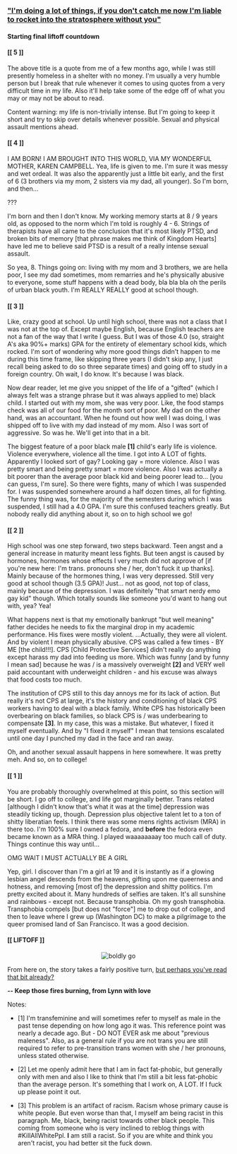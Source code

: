 ### ["I'm doing a lot of things, if you don't catch me now I'm liable to rocket into the stratosphere without you"](http://lynncyrin.me/post/countdowntoliftoff)

#### Starting final liftoff countdown

#### [[ 5 ]]

The above title is a quote from me of a few months ago, while I was still presently homeless in a shelter with no money. I'm usually a very humble person but I break that rule whenever it comes to using quotes from a very difficult time in my life. Also it'll help take some of the edge off of what you may or may not be about to read.

Content warning: my life is non-trivially intense. But I'm going to keep it short and try to skip over details whenever possible. Sexual and physical assault mentions ahead.

<div class='readmore'></div>

#### [[ 4 ]]

I AM BORN! I AM BROUGHT INTO THIS WORLD, VIA MY WONDERFUL MOTHER, KAREN CAMPBELL. Yea, life is given to me. I'm sure it was messy and wet ordeal. It was also the apparently just a little bit early, and the first of 6 (3 brothers via my mom, 2 sisters via my dad, all younger). So I'm born, and then...

???

I'm born and then I don't know. My working memory starts at 8 / 9 years old, as opposed to the norm which I'm told is roughly 4 - 6. Strings of therapists have all came to the conclusion that it's most likely PTSD, and broken bits of memory [that phrase makes me think of Kingdom Hearts] have led me to believe said PTSD is a result of a really intense sexual assault.

So yea, 8. Things going on: living with my mom and 3 brothers, we are hella poor, I see my dad sometimes, mom remarries and he's physically abusive to everyone, some stuff happens with a dead body, bla bla bla oh the perils of urban black youth. I'm REALLY REALLY good at school though.

#### [[ 3 ]]

Like, crazy good at school. Up until high school, there was not a class that I was not at the top of. Except maybe English, because English teachers are not a fan of the way that I write I guess. But I was of those 4.0 (so, straight A's aka 90%+ marks) GPA for the entirety of elementary school kids, which rocked. I'm sort of wondering why more good things didn't happen to me during this time frame, like skipping three years (I didn't skip any, I just recall being asked to do so three separate times) and going off to study in a foreign country. Oh wait, I do know. It's because I was black.

Now dear reader, let me give you snippet of the life of a "gifted" (which I always felt was a strange phrase but it was always applied to me) black child. I started out with my mom, she was very poor. Like, the food stamps check was all of our food for the month sort of poor. My dad on the other hand, was an accountant. When he found out how well I was doing, I was shipped off to live with my dad instead of my mom. Also I was sort of aggressive. So was he. We'll get into that in a bit.

The biggest feature of a poor black male **[1]** child's early life is violence. Violence everywhere, violence all the time. I got into A LOT of fights. Apparently I looked sort of gay? Looking gay = more violence. Also I was pretty smart and being pretty smart = more violence. Also I was actually a bit poorer than the average poor black kid and being poorer lead to... [you can guess, I'm sure]. So there were fights, many of which I was suspended for. I was suspended somewhere around a half dozen times, all for fighting. The funny thing was, for the majority of the semesters during which I was suspended, I still had a 4.0 GPA. I'm sure this confused teachers greatly. But nobody really did anything about it, so on to high school we go!

#### [[ 2 ]]

High school was one step forward, two steps backward. Teen angst and a general increase in maturity meant less fights. But teen angst is caused by hormones, hormones whose effects I very much did not approve of [if you're new here: I'm trans. pronouns she / her, don't fuck it up thanks]. Mainly because of the hormones thing, I was very depressed. Still very good at school though (3.5 GPA)! Just... not as good, not top of class, mainly because of the depression. I was definitely "that smart nerdy emo gay kid" though. Which totally sounds like someone you'd want to hang out with, yea? Yea!

What happens next is that my emotionally bankrupt "but well meaning" father decides he needs to fix the marginal drop in my academic performance. His fixes were mostly violent. ...Actually, they were all violent. And by violent I mean physically abusive. CPS was called a few times - BY ME [the child!!!]. CPS [Child Protective Services] didn't really do anything except harass my dad into feeding us more. Which was funny [and by funny I mean sad] because he was / is a massively overweight **[2]** and VERY well paid accountant with underweight children - and his excuse was always that food costs too much.

The institution of CPS still to this day annoys me for its lack of action. But really it's not CPS at large, it's the history and conditioning of black CPS workers having to deal with a black family. White CPS has historically been overbearing on black families, so black CPS is / was underbearing to compensate **[3]**. In my case, this was a mistake. But whatever, I fixed it myself eventually. And by "I fixed it myself" I mean that tensions escalated until one day I punched my dad in the face and ran away. 

Oh, and another sexual assault happens in here somewhere. It was pretty meh. And so, on to college!

#### [[ 1 ]]

You are probably thoroughly overwhelmed at this point, so this section will be short. I go off to college, and life got marginally better. Trans related [although I didn't know that's what it was at the time] depression was steadily ticking up, though. Depression plus objective talent let to a ton of shitty liberatian feels. I think there was some mens rights activism (MRA) in there too. I'm 100% sure I owned a fedora, and **before** the fedora even became known as a MRA thing. I played waaaaaaaay too much call of duty. Things continue this way until...

OMG WAIT I MUST ACTUALLY BE A GIRL

Yep, girl. I discover than I'm a girl at 19 and it is instantly as if a glowing lesbian angel descends from the heavens, gifting upon me queerness and hotness, and removing [most of] the depression and shitty politics. I'm pretty excited about it. Many hundreds of selfies are taken. It's all sunshine and rainbows - except not. Because transphobia. Oh my gosh transphobia. Transphobia compels [but does not "force"] me to drop out of college, and then to leave where I grew up (Washington DC) to make a pilgrimage to the queer promised land of San Francisco. It was a good decision.

#### [[ LIFTOFF ]]

<div style="text-align: center;"> <img class="imgMax320x320" src="http://www.daviddarling.info/images/Space_Shuttle_liftoff.jpg" alt="boldly go"></div>

From here on, the story takes a fairly positive turn, [but perhaps you've read that bit already?](http://lynncyrin.me/post/origin-story)

**-- Keep those fires burning, from Lynn with love**

Notes:

* [1] I'm transfeminine and will sometimes refer to myself as male in the past tense depending on how long ago it was. This reference point was nearly a decade ago. But - DO NOT EVER ask me about "previous maleness". Also, as a general rule if you are not trans you are still required to refer to pre-transition trans women with she / her pronouns, unless stated otherwise.

* [2] Let me openly admit here that I am in fact fat-phobic, but generally only with men and also I like to think that I'm still a bit less fat-phobic than the average person. It's something that I work on, A LOT. If I fuck up please point it out.

* [3] This problem is an artifact of racism. Racism whose primary cause is white people. But even worse than that, I myself am being racist in this paragraph. Me, black, being racist towards other black people. This coming from someone who is very inclined to reblog things with #KillAllWhitePpl. **I** am still a racist. So if you are white and think you aren't racist, you had better sit the fuck down.